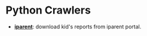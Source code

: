 # Python Crawlers

- **[iparent](https://jackiechen.org/2018/01/16/my-first-python-crawler/)**: download kid's reports from iparent portal.
